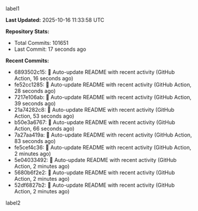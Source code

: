 
label1 
<!-- ACTIVITY_START -->
**Last Updated:** 2025-10-16 11:33:58 UTC

**Repository Stats:**
- Total Commits: 101651
- Last Commit: 17 seconds ago

**Recent Commits:**
- 6893502c15: 🤖 Auto-update README with recent activity (GitHub Action, 16 seconds ago)
- fe52cc1285: 🤖 Auto-update README with recent activity (GitHub Action, 28 seconds ago)
- 7217e106ab: 🤖 Auto-update README with recent activity (GitHub Action, 39 seconds ago)
- 21a74282c8: 🤖 Auto-update README with recent activity (GitHub Action, 53 seconds ago)
- b50e3a6767: 🤖 Auto-update README with recent activity (GitHub Action, 66 seconds ago)
- 7a27aa419a: 🤖 Auto-update README with recent activity (GitHub Action, 83 seconds ago)
- fe5cef4c36: 🤖 Auto-update README with recent activity (GitHub Action, 2 minutes ago)
- 5e04033492: 🤖 Auto-update README with recent activity (GitHub Action, 2 minutes ago)
- 5680b6f2e2: 🤖 Auto-update README with recent activity (GitHub Action, 2 minutes ago)
- 52df6827b2: 🤖 Auto-update README with recent activity (GitHub Action, 2 minutes ago)
<!-- ACTIVITY_END -->

label2
